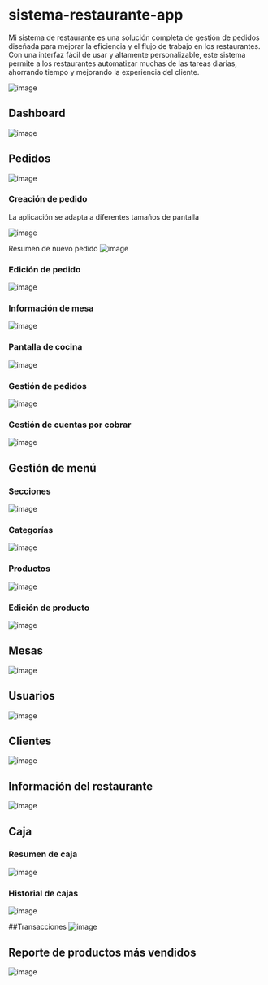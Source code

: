 # sistema-restaurante-app
Mi sistema de restaurante es una solución completa de gestión de pedidos diseñada para mejorar la eficiencia y el flujo de trabajo en los restaurantes. Con una interfaz fácil de usar y altamente personalizable, este sistema permite a los restaurantes automatizar muchas de las tareas diarias, ahorrando tiempo y mejorando la experiencia del cliente.

![image](https://github.com/SantiagoQP23/sistema-restaurante-app/assets/44738574/ee9dc82a-05a6-49f5-b781-e48cb288b6c8)

## Dashboard
![image](https://github.com/SantiagoQP23/sistema-restaurante-app/assets/44738574/039d7802-f0a4-4229-98ed-a117e7e2b320)

## Pedidos
![image](https://github.com/SantiagoQP23/sistema-restaurante-app/assets/44738574/3ddcc6fa-aa23-47c6-b36d-1f3fecb0a972)

### Creación de pedido
La aplicación se adapta a diferentes tamaños de pantalla

![image](https://github.com/SantiagoQP23/sistema-restaurante-app/assets/44738574/ca463dfb-a791-4aee-97c6-fae265caca81)

Resumen de nuevo pedido 
![image](https://github.com/SantiagoQP23/sistema-restaurante-app/assets/44738574/736bd389-7910-4cf6-9f56-dd4055ffe7a4)

### Edición de pedido
![image](https://github.com/SantiagoQP23/sistema-restaurante-app/assets/44738574/68017dee-8bc7-4ac1-8dba-15d51d2f6696)


### Información de mesa
![image](https://github.com/SantiagoQP23/sistema-restaurante-app/assets/44738574/f32c43ec-eb65-4081-837a-ba0a949d4970)

### Pantalla de cocina
![image](https://github.com/SantiagoQP23/sistema-restaurante-app/assets/44738574/6fa23947-a48b-420d-b4c5-593ad2192b21)

### Gestión de pedidos
![image](https://github.com/SantiagoQP23/sistema-restaurante-app/assets/44738574/cbe54a27-b6a4-4f81-854a-bb5102b9d291)

### Gestión de cuentas por cobrar
![image](https://github.com/SantiagoQP23/sistema-restaurante-app/assets/44738574/6732c1fc-ab01-4650-99f5-50bc319d4b7f)

## Gestión de menú
### Secciones
![image](https://github.com/SantiagoQP23/sistema-restaurante-app/assets/44738574/9aadbcd5-c787-4881-8415-55e3bafb38c4)

### Categorías
![image](https://github.com/SantiagoQP23/sistema-restaurante-app/assets/44738574/ef205da2-42ac-43c3-8cd4-fa3e5c586a22)

### Productos
![image](https://github.com/SantiagoQP23/sistema-restaurante-app/assets/44738574/10d855b1-f7d9-4f12-b466-abe6337c79f6)

### Edición de producto
![image](https://github.com/SantiagoQP23/sistema-restaurante-app/assets/44738574/1549d388-d020-4fb9-9eab-648650abd75b)

## Mesas
![image](https://github.com/SantiagoQP23/sistema-restaurante-app/assets/44738574/79dcfd5c-dfe3-4400-bfa5-ee7674ae78b6)

## Usuarios
![image](https://github.com/SantiagoQP23/sistema-restaurante-app/assets/44738574/79da5248-389c-40a7-b3ca-52a757e1b3ff)

## Clientes
![image](https://github.com/SantiagoQP23/sistema-restaurante-app/assets/44738574/98328416-e98f-4bd6-8425-06ec6ece97ea)

## Información del restaurante
![image](https://github.com/SantiagoQP23/sistema-restaurante-app/assets/44738574/82ce40c3-3da9-4ad9-a9d6-795a5ad237d9)

## Caja
### Resumen de caja
![image](https://github.com/SantiagoQP23/sistema-restaurante-app/assets/44738574/d7aa92d0-6daf-449b-971c-b8bf9911eacb)

### Historial de cajas
![image](https://github.com/SantiagoQP23/sistema-restaurante-app/assets/44738574/cf5fb3a5-2285-4b7c-8f01-76bf4a60c6dc)

##Transacciones
![image](https://github.com/SantiagoQP23/sistema-restaurante-app/assets/44738574/932d7010-9750-48a8-b6bb-4f0e2762870e)

## Reporte de productos más vendidos
![image](https://github.com/SantiagoQP23/sistema-restaurante-app/assets/44738574/63a0fe59-7abe-405f-ad42-51f85a458ee4)




